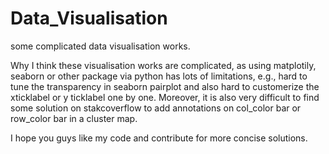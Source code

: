 # Data_Visualisation
some complicated data visualisation works.

Why I think these visualisation works are complicated, as using matplotily, seaborn or other package via python has lots of limitations,
e.g., hard to tune the transparency in seaborn pairplot and also hard to customerize the xticklabel or y ticklabel one by one. Moreover,
it is also very difficult to find some solution on stakcoverflow to add annotations on col_color bar or row_color bar in a cluster map.

I hope you guys like my code and contribute for more concise solutions.
